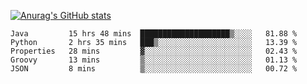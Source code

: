 [![Anurag's GitHub stats](https://github-readme-stats.vercel.app/api?username=sebasphere&count_private=true&theme=tokyonight)](https://github.com/anuraghazra/github-readme-stats)

<!--START_SECTION:waka-->
```text
Java         15 hrs 48 mins  ████████████████████▒░░░░   81.88 % 
Python       2 hrs 35 mins   ███▒░░░░░░░░░░░░░░░░░░░░░   13.39 % 
Properties   28 mins         ▓░░░░░░░░░░░░░░░░░░░░░░░░   02.43 % 
Groovy       13 mins         ▒░░░░░░░░░░░░░░░░░░░░░░░░   01.13 % 
JSON         8 mins          ▒░░░░░░░░░░░░░░░░░░░░░░░░   00.72 % 
```
<!--END_SECTION:waka-->
